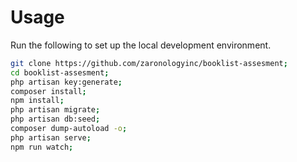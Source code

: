 # Usage

Run the following to set up the local development environment.
```bash
git clone https://github.com/zaronologyinc/booklist-assesment;
cd booklist-assesment;
php artisan key:generate;
composer install;
npm install;
php artisan migrate;
php artisan db:seed;
composer dump-autoload -o;
php artisan serve;
npm run watch;
```
